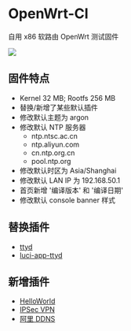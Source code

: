 # OpenWrt-CI 

自用 x86 软路由 OpenWrt 测试固件

![](https://img.shields.io/github/actions/workflow/status/deplives/OpenWrt-CI-RC/OpenWrt-Builder.yml?branch=main&label=%E6%89%8B%E5%8A%A8%E7%BC%96%E8%AF%91&style=flat-square)

## 固件特点

- Kernel 32 MB; Rootfs 256 MB
- 替换/新增了某些默认插件
- 修改默认主题为 argon
- 修改默认 NTP 服务器
    - ntp.ntsc.ac.cn 
    - ntp.aliyun.com 
    - cn.ntp.org.cn 
    - pool.ntp.org
- 修改默认时区为 Asia/Shanghai
- 修改默认 LAN IP 为 192.168.50.1
- 首页新增 '编译版本' 和 '编译日期'
- 修改默认 console banner 样式

## 替换插件

- [ttyd](https://github.com/deplives/ttyd)
- [luci-app-ttyd](https://github.com/deplives/luci-app-ttyd)

## 新增插件

- [HelloWorld](https://github.com/deplives/helloworld)
- [IPSec VPN](https://github.com/deplives/openwrt-package)
- [阿里 DDNS](https://github.com/deplives/openwrt-package)
